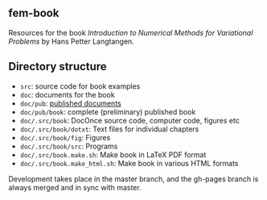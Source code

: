 ## fem-book

Resources for the book *Introduction to Numerical Methods for Variational Problems* by Hans Petter Langtangen.

## Directory structure

 * `src`: source code for book examples
 * `doc`: documents for the book
 * `doc/pub`: [published documents](http://hplgit/github.io/fdm-book/doc/web/index.html)
 * `doc/pub/book`: complete (preliminary) published book
 * `doc/.src/book`: DocOnce source code, computer code, figures etc
 * `doc/.src/book/dotxt`: Text files for individual chapters
 * `doc/.src/book/fig`: Figures
 * `doc/.src/book/src`: Programs
 * `doc/.src/book.make.sh`: Make book in LaTeX PDF format
 * `doc/.src/book.make_html.sh`: Make book in various HTML formats

Development takes place in the master branch, and the gh-pages branch
is always merged and in sync with master.

